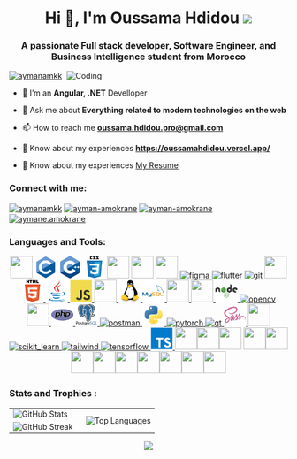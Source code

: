 

<h1 align="center">Hi 👋, I'm Oussama Hdidou <img src="https://komarev.com/ghpvc/?username=oussamahdidou&abbreviated=true"  /></h1>
<h3 align="center">A passionate Full stack developer, Software Engineer, and Business Intelligence student from Morocco</h3>

<img align="right" alt="Coding" width="400" src="https://cdn.dribbble.com/users/1162077/screenshots/3848914/programmer.gif">

<p align="left"> <a href="https://twitter.com/oussamahdidou1" target="blank"><img src="https://img.shields.io/twitter/follow/oussamahdidou?logo=twitter&style=for-the-badge" alt="aymanamkk" /></a> </p>



- 🌱 I’m an  **Angular, .NET** Develloper





- 💬 Ask me about **Everything related to modern technologies on the web**

- 📫 How to reach me **oussama.hdidou.pro@gmail.com**
- 📄 Know about my experiences **https://oussamahdidou.vercel.app/**
- 📄 Know about my experiences [My Resume](download_3.pdf)




<h3 align="left">Connect with me:</h3>
<p align="left">

<a href="https://twitter.com/oussamahdidou1" target="blank"><img align="center" src="https://raw.githubusercontent.com/rahuldkjain/github-profile-readme-generator/master/src/images/icons/Social/twitter.svg" alt="aymanamkk" height="30" width="40" /></a>
<a href="https://www.linkedin.com/in/oussama-hdidou-426930268/" target="blank"><img align="center" src="https://raw.githubusercontent.com/rahuldkjain/github-profile-readme-generator/master/src/images/icons/Social/linked-in-alt.svg" alt="ayman-amokrane" height="30" width="40" /></a>
<a href="https://stackoverflow.com/users/21627058/" target="blank"><img align="center" src="https://raw.githubusercontent.com/rahuldkjain/github-profile-readme-generator/master/src/images/icons/Social/stack-overflow.svg" alt="ayman-amokrane" height="30" width="40" /></a>
<a href="https://fb.com/oussama.hdidou.1" target="blank"><img align="center" src="https://raw.githubusercontent.com/rahuldkjain/github-profile-readme-generator/master/src/images/icons/Social/facebook.svg" alt="aymane.amokrane" height="30" width="40" /></a>
</p>

<h3 align="left">Languages and Tools:</h3>
<p align="center"><a href="https://learn.microsoft.com/en-us/aspnet/core/blazor/?view=aspnetcore-8.0" target="_blank" rel="noreferrer"> <img src="https://cdn.jsdelivr.net/gh/devicons/devicon@latest/icons/blazor/blazor-original.svg" width="40" height="40" /> </a> <a href="https://www.cprogramming.com/" target="_blank" rel="noreferrer"> <img src="https://raw.githubusercontent.com/devicons/devicon/master/icons/c/c-original.svg" alt="c" width="40" height="40"/> </a> <a href="https://www.w3schools.com/cpp/" target="_blank" rel="noreferrer"> <img src="https://raw.githubusercontent.com/devicons/devicon/master/icons/cplusplus/cplusplus-original.svg" alt="cplusplus" width="40" height="40"/> </a> <a href="https://www.w3schools.com/css/" target="_blank" rel="noreferrer"> <img src="https://raw.githubusercontent.com/devicons/devicon/master/icons/css3/css3-original-wordmark.svg" alt="css3" width="40" height="40"/> </a> <a href="https://www.djangoproject.com/" target="_blank" rel="noreferrer"> <img src="https://cdn.jsdelivr.net/gh/devicons/devicon@latest/icons/csharp/csharp-original.svg" width="40" height="40"/> </a> <a href="https://www.docker.com/" target="_blank" rel="noreferrer"> <img src="https://cdn.jsdelivr.net/gh/devicons/devicon@latest/icons/dotnetcore/dotnetcore-original.svg" 
 width="40" height="40"/> </a> <a href="https://expressjs.com" target="_blank" rel="noreferrer"> <img src="https://cdn.jsdelivr.net/gh/devicons/devicon@latest/icons/angular/angular-original.svg" 
 width="40" height="40"/> </a> <a href="https://www.figma.com/" target="_blank" rel="noreferrer"> <img src="https://www.vectorlogo.zone/logos/figma/figma-icon.svg" alt="figma" width="40" height="40"/> </a>  <a href="https://flutter.dev" target="_blank" rel="noreferrer"> <img src="https://www.vectorlogo.zone/logos/flutterio/flutterio-icon.svg" alt="flutter" width="40" height="40"/> </a> <a href="https://git-scm.com/" target="_blank" rel="noreferrer"> <img src="https://www.vectorlogo.zone/logos/git-scm/git-scm-icon.svg" alt="git" width="40" height="40"/> </a> <a href="https://graphql.org" target="_blank" rel="noreferrer"> <img src="https://cdn.jsdelivr.net/gh/devicons/devicon@latest/icons/microsoftsqlserver/microsoftsqlserver-original-wordmark.svg"
 width="40" height="40"/> </a> <a href="https://www.w3.org/html/" target="_blank" rel="noreferrer"> <img src="https://raw.githubusercontent.com/devicons/devicon/master/icons/html5/html5-original-wordmark.svg" alt="html5" width="40" height="40"/> </a>  <a href="https://www.java.com" target="_blank" rel="noreferrer"> <img src="https://raw.githubusercontent.com/devicons/devicon/master/icons/java/java-original.svg" alt="java" width="40" height="40"/> </a> <a href="https://developer.mozilla.org/en-US/docs/Web/JavaScript" target="_blank" rel="noreferrer"> <img src="https://raw.githubusercontent.com/devicons/devicon/master/icons/javascript/javascript-original.svg" alt="javascript" width="40" height="40"/> </a> <a href="https://laravel.com/" target="_blank" rel="noreferrer"> <img src="https://cdn.jsdelivr.net/gh/devicons/devicon@latest/icons/laravel/laravel-original.svg"  width="40" height="40"/> </a> <a href="https://www.linux.org/" target="_blank" rel="noreferrer"> <img src="https://raw.githubusercontent.com/devicons/devicon/master/icons/linux/linux-original.svg" alt="linux" width="40" height="40"/> </a>  <a href="https://www.mysql.com/" target="_blank" rel="noreferrer"> <img src="https://raw.githubusercontent.com/devicons/devicon/master/icons/mysql/mysql-original-wordmark.svg" alt="mysql" width="40" height="40"/> </a> <a href="https://nestjs.com/" target="_blank" rel="noreferrer"> <img src="https://cdn.jsdelivr.net/gh/devicons/devicon@latest/icons/swagger/swagger-original.svg" width="40" height="40" /> </a> <a href="https://nextjs.org/" target="_blank" rel="noreferrer"><img src="https://cdn.jsdelivr.net/gh/devicons/devicon@latest/icons/bootstrap/bootstrap-original.svg" width="40" height="40"/> </a> <a href="https://nodejs.org" target="_blank" rel="noreferrer"> <img src="https://raw.githubusercontent.com/devicons/devicon/master/icons/nodejs/nodejs-original-wordmark.svg" alt="nodejs" width="40" height="40"/> </a> <a href="https://opencv.org/" target="_blank" rel="noreferrer"> <img src="https://www.vectorlogo.zone/logos/opencv/opencv-icon.svg" alt="opencv" width="40" height="40"/> </a> <a href="https://www.photoshop.com/en" target="_blank" rel="noreferrer"> <img src="https://cdn.jsdelivr.net/gh/devicons/devicon@latest/icons/jquery/jquery-original.svg"  width="40" height="40"/> </a> <a href="https://www.php.net" target="_blank" rel="noreferrer"> <img src="https://raw.githubusercontent.com/devicons/devicon/master/icons/php/php-original.svg" alt="php" width="40" height="40"/> </a> <a href="https://www.postgresql.org" target="_blank" rel="noreferrer"> <img src="https://raw.githubusercontent.com/devicons/devicon/master/icons/postgresql/postgresql-original-wordmark.svg" alt="postgresql" width="40" height="40"/> </a> <a href="https://postman.com" target="_blank" rel="noreferrer"> <img src="https://www.vectorlogo.zone/logos/getpostman/getpostman-icon.svg" alt="postman" width="40" height="40"/> </a> <a href="https://www.python.org" target="_blank" rel="noreferrer"> <img src="https://raw.githubusercontent.com/devicons/devicon/master/icons/python/python-original.svg" alt="python" width="40" height="40"/> </a> <a href="https://pytorch.org/" target="_blank" rel="noreferrer"> <img src="https://www.vectorlogo.zone/logos/pytorch/pytorch-icon.svg" alt="pytorch" width="40" height="40"/> </a> <a href="https://www.qt.io/" target="_blank" rel="noreferrer"> <img src="https://upload.wikimedia.org/wikipedia/commons/0/0b/Qt_logo_2016.svg" alt="qt" width="40" height="40"/> </a> <a href="https://sass-lang.com" target="_blank" rel="noreferrer"> <img src="https://raw.githubusercontent.com/devicons/devicon/master/icons/sass/sass-original.svg" alt="sass" width="40" height="40"/> </a>
 <a><img src="https://cdn.jsdelivr.net/gh/devicons/devicon@latest/icons/visualstudio/visualstudio-original.svg"  width="40" height="40" /> </a><a href="https://scikit-learn.org/" target="_blank" rel="noreferrer"> <img src="https://upload.wikimedia.org/wikipedia/commons/0/05/Scikit_learn_logo_small.svg" alt="scikit_learn" width="40" height="40"/> </a> <a href="https://tailwindcss.com/" target="_blank" rel="noreferrer"> <img src="https://www.vectorlogo.zone/logos/tailwindcss/tailwindcss-icon.svg" alt="tailwind" width="40" height="40"/> </a> <a href="https://www.tensorflow.org" target="_blank" rel="noreferrer"> <img src="https://www.vectorlogo.zone/logos/tensorflow/tensorflow-icon.svg" alt="tensorflow" width="40" height="40"/> </a> <a href="https://www.typescriptlang.org/" target="_blank" rel="noreferrer"> <img src="https://raw.githubusercontent.com/devicons/devicon/master/icons/typescript/typescript-original.svg" alt="typescript" width="40" height="40"/> </a> <a href="https://www.typescriptlang.org/" target="_blank" rel="noreferrer"><img src="https://cdn.jsdelivr.net/gh/devicons/devicon@latest/icons/sqlite/sqlite-original.svg" width="40" height="40"/></a><a><img src="https://cdn.jsdelivr.net/gh/devicons/devicon@latest/icons/oracle/oracle-original.svg" width="40" height="40" /></a><a><img src="https://cdn.jsdelivr.net/gh/devicons/devicon@latest/icons/jupyter/jupyter-original.svg"  width="40" height="40"/></a><a> <img src="https://cdn.jsdelivr.net/gh/devicons/devicon@latest/icons/vscode/vscode-original.svg"  width="40" height="40" /></a><a><img src="https://cdn.jsdelivr.net/gh/devicons/devicon@latest/icons/flask/flask-original-wordmark.svg" width="40" height="40" /></a><a><img src="https://cdn.jsdelivr.net/gh/devicons/devicon@latest/icons/azuredevops/azuredevops-original.svg"  width="40" height="40" /></a><a><img src="https://cdn.jsdelivr.net/gh/devicons/devicon@latest/icons/spring/spring-original.svg"  width="40" height="40" /></a><a><img src="https://cdn.jsdelivr.net/gh/devicons/devicon@latest/icons/react/react-original.svg"  width="40" height="40"  /></a><a><img src="https://cdn.jsdelivr.net/gh/devicons/devicon@latest/icons/axios/axios-plain.svg"  width="40" height="40"   /></a><a><img src="https://cdn.jsdelivr.net/gh/devicons/devicon@latest/icons/azure/azure-original.svg"   width="40" height="40"    /></a><a><img src="https://cdn.jsdelivr.net/gh/devicons/devicon@latest/icons/rxjs/rxjs-original.svg"    width="40" height="40"    /></a><a><img src="https://cdn.jsdelivr.net/gh/devicons/devicon@latest/icons/nextjs/nextjs-original.svg"    width="40" height="40"     /></a>
</p>

<h3 align="left">Stats and Trophies : </h3>

<table  style="width: 100%;" align="center">
  <tr>
    <td style="width: 50%;">
       <img src="https://github-readme-stats.vercel.app/api/?username=oussamahdidou&count_private=true&theme=tokyonight&showicons=true" alt="GitHub Stats" style="width: 100%;"/>
    </td >
    <td rowspan="2" style="width: 50%;">
      <img src="https://github-readme-stats.vercel.app/api/top-langs/?username=oussamahdidou&size_weight=0.5&count_weight=0.5&theme=tokyonight&langs_count=9&hide=jupyter%20notebook&count-private=true" alt="Top Languages" style="width: 100%;"/>
    </td>
  </tr>
  <tr>
    <td style="width: 50%;">
      <img src="https://streak-stats.demolab.com/?user=oussamahdidou&theme=dark" alt="GitHub Streak" style="width: 100%;">
    </td>
  </tr>
</table>

<p align="center">
 <img src="https://github-profile-trophy.vercel.app/?username=oussamahdidou&theme=onedark&row=1&column=6"/>
</p>



